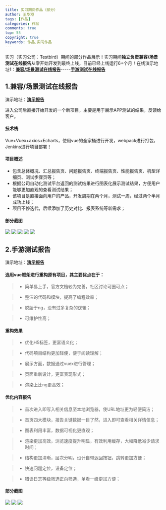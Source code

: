 ```yaml
---
title: 实习期间作品（部分）
author: 王华港
tags: [作品]
categories: 作品
comments: true
top: 55
copyright: true
keywords: 作品,实习作品
---
```

实习（实习公司：Testbird）期间的部分作品展示！实习期间<strong>独立负责兼容/场景测试在线报告</strong>从零开始开发到最终上线，目前已经上线运行6+个月！在线演示地址1：<strong>[兼容/场景测试在线报告](https://comptest.testbird.com/scene/#/d4a7c1ec875d4cd390e25f94d0304f76?config=eyJhbW91bnQiOiAwLCAiYnVzaW5lc3MiOiAiZ2FtZSIsICJhY2NlcHRfbGFuZ3VhZ2UiOiAiemgtY24iLCAibG9jYWxlIjogInpoX0NOIiwgInJlZ2lzdGVyX3R5cGUiOiAwLCAib3MiOiAiYW5kcm9pZCIsICJub19jYWNoZSI6IHRydWUsICJyZWdpc3Rlcl90eXBlX25hbWUiOiAiY29tbW9uIiwgInNlcnZlciI6ICJodHRwczovL2NvbXB0ZXN0LnRlc3RiaXJkLmNvbS9zY2VuZS8ifQ%3D%3D)</strong>-----<strong>[手游测试在线报告](https://comptest.testbird.com/frontend_zc/?config=eyJhbW91bnQiOiAwLCAiYnVzaW5lc3MiOiAiZ2FtZSIsICJhY2NlcHRfbGFuZ3VhZ2UiOiAiemgtY24iLCAibG9jYWxlIjogInpoX0NOIiwgInJlZ2lzdGVyX3R5cGUiOiAwLCAib3MiOiAiYW5kcm9pZCIsICJub19jYWNoZSI6IHRydWUsICJyZWdpc3Rlcl90eXBlX25hbWUiOiAiY29tbW9uIiwgInNlcnZlciI6ICJodHRwczovL2NvbXB0ZXN0LnRlc3RiaXJkLmNvbS9mcm9udGVuZF96Yy8ifQ%3D%3D#/report_v2/83d36733cb7f4f699d5b3f076d4ce049)</strong><!--more-->

## 1.兼容/场景测试在线报告
演示地址：<strong>[演示报告](https://comptest.testbird.com/scene/#/d4a7c1ec875d4cd390e25f94d0304f76?config=eyJhbW91bnQiOiAwLCAiYnVzaW5lc3MiOiAiZ2FtZSIsICJhY2NlcHRfbGFuZ3VhZ2UiOiAiemgtY24iLCAibG9jYWxlIjogInpoX0NOIiwgInJlZ2lzdGVyX3R5cGUiOiAwLCAib3MiOiAiYW5kcm9pZCIsICJub19jYWNoZSI6IHRydWUsICJyZWdpc3Rlcl90eXBlX25hbWUiOiAiY29tbW9uIiwgInNlcnZlciI6ICJodHRwczovL2NvbXB0ZXN0LnRlc3RiaXJkLmNvbS9zY2VuZS8ifQ%3D%3D)</strong>

进入公司后直接开始开发的一个新项目，主要是用于展示APP测试的结果，反馈给客户。

#### 技术栈

Vue+Vuex+axios+Echarts，使用vue的全家桶进行开发，webpack进行打包，Jenkins进行项目部署！
#### 项目概述

- 包含总体概况、汇总报告页、问题报告页、终端报告页、性能报告页、机型详细页、测试步骤页等；
- 根据公司自动化测试平台返回的测试结果进行图表化展示测试结果，方便用户能够更加直观的查看测试结果；
- 该项目是直接面向用户的产品，开发周期在两个月，测试一周，经过两个半月成功上线；
- 项目不停迭代，后续添加了历史对比、报表系统等新需求；

#### 部分截图
![](/images/zuopin/1.png)
![](/images/zuopin/2.png)
![](/images/zuopin/3.png)
![](/images/zuopin/4.png)
![](/images/zuopin/5.png)

## 2.手游测试报告

演示地址：<strong>[演示报告](https://comptest.testbird.com/frontend_zc/?config=eyJhbW91bnQiOiAwLCAiYnVzaW5lc3MiOiAiZ2FtZSIsICJhY2NlcHRfbGFuZ3VhZ2UiOiAiemgtY24iLCAibG9jYWxlIjogInpoX0NOIiwgInJlZ2lzdGVyX3R5cGUiOiAwLCAib3MiOiAiYW5kcm9pZCIsICJub19jYWNoZSI6IHRydWUsICJyZWdpc3Rlcl90eXBlX25hbWUiOiAiY29tbW9uIiwgInNlcnZlciI6ICJodHRwczovL2NvbXB0ZXN0LnRlc3RiaXJkLmNvbS9mcm9udGVuZF96Yy8ifQ%3D%3D#/report_v2/83d36733cb7f4f699d5b3f076d4ce049)</strong>

#### 选用vue框架进行重构原有项目，其主要优点在于：

> * 简单易上手，官方文档较为完善，社区讨论可圈可点；

> * 整洁的代码和模块，提高了编程效率；

> * 脱胎于ng，没有过多复杂的逻辑；

> * 可维护性高；

#### 重构效果

> * 优化H5标签，更富语义化；

> * 代码项目结构更加轻便，便于阅读理解；

> * 展示方面，数据通过vuex进行管理；

> * 页面重新设计，更富表现形式；

> * 渲染上比ng更高效；

#### 优化内容报告

> * 首次进入即写入相关信息至本地浏览器，使URL地址更为轻便简洁；

> * 首页四大模块，报告关键数据一目了然，进入即可查看相关详情信息；

> * 图表利用丰富，数据可视化更直观；

> * 渲染更加高效，浏览速度提升明显，有效利用缓存，大幅降低减少请求时间；

> * 结构更加清晰，层次分明，设计自带返回按钮，跳转更加方便；

> * 快速问题定位，设备定位；

> * 错误日志等级筛选正向筛选，单看一级更加方便；

####  部分截图

![](/images/zuopin/7.png)
![](/images/zuopin/8.png)
![](/images/zuopin/9.png)

<script>
var _hmt = _hmt || [];
(function() {
  var hm = document.createElement("script");
  hm.src = "https://hm.baidu.com/hm.js?cb26b3220fad854a3119dd8d11ddc6eb";
  var s = document.getElementsByTagName("script")[0]; 
  s.parentNode.insertBefore(hm, s);
})();
</script>


<script>
var _hmt = _hmt || [];
(function() {
  var hm = document.createElement("script");
  hm.src = "https://hm.baidu.com/hm.js?cb26b3220fad854a3119dd8d11ddc6eb";
  var s = document.getElementsByTagName("script")[0]; 
  s.parentNode.insertBefore(hm, s);
})();
</script>
